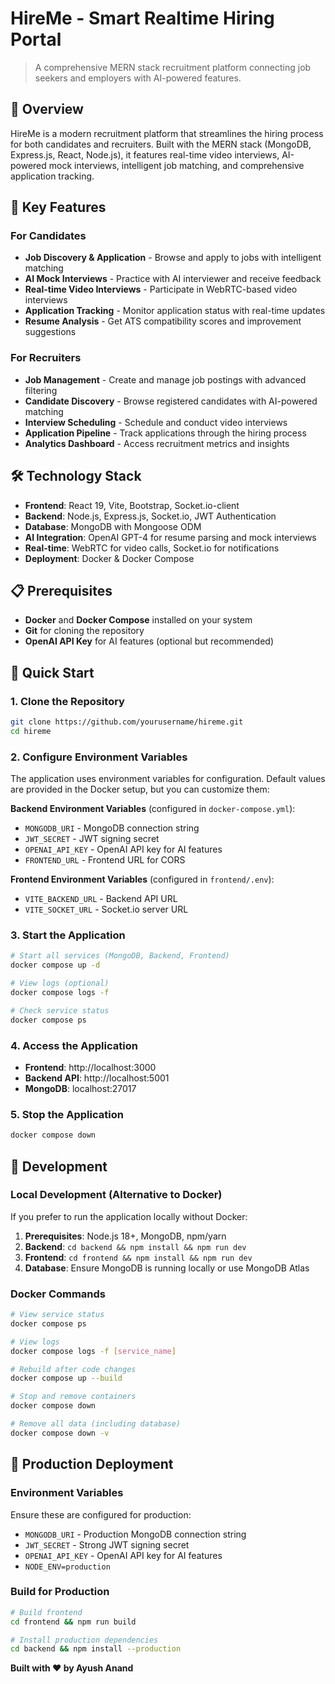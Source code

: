 # HireMe - Smart Realtime Hiring Portal

> A comprehensive MERN stack recruitment platform connecting job seekers and employers with AI-powered features.

## 🌟 Overview

HireMe is a modern recruitment platform that streamlines the hiring process for both candidates and recruiters. Built with the MERN stack (MongoDB, Express.js, React, Node.js), it features real-time video interviews, AI-powered mock interviews, intelligent job matching, and comprehensive application tracking.

## 🚀 Key Features

### For Candidates
- **Job Discovery & Application** - Browse and apply to jobs with intelligent matching
- **AI Mock Interviews** - Practice with AI interviewer and receive feedback
- **Real-time Video Interviews** - Participate in WebRTC-based video interviews
- **Application Tracking** - Monitor application status with real-time updates
- **Resume Analysis** - Get ATS compatibility scores and improvement suggestions

### For Recruiters
- **Job Management** - Create and manage job postings with advanced filtering
- **Candidate Discovery** - Browse registered candidates with AI-powered matching
- **Interview Scheduling** - Schedule and conduct video interviews
- **Application Pipeline** - Track applications through the hiring process
- **Analytics Dashboard** - Access recruitment metrics and insights

## 🛠️ Technology Stack

- **Frontend**: React 19, Vite, Bootstrap, Socket.io-client
- **Backend**: Node.js, Express.js, Socket.io, JWT Authentication
- **Database**: MongoDB with Mongoose ODM
- **AI Integration**: OpenAI GPT-4 for resume parsing and mock interviews
- **Real-time**: WebRTC for video calls, Socket.io for notifications
- **Deployment**: Docker & Docker Compose

## 📋 Prerequisites

- **Docker** and **Docker Compose** installed on your system
- **Git** for cloning the repository
- **OpenAI API Key** for AI features (optional but recommended)

## 🚀 Quick Start

### 1. Clone the Repository
```bash
git clone https://github.com/yourusername/hireme.git
cd hireme
```

### 2. Configure Environment Variables

The application uses environment variables for configuration. Default values are provided in the Docker setup, but you can customize them:

**Backend Environment Variables** (configured in `docker-compose.yml`):
- `MONGODB_URI` - MongoDB connection string
- `JWT_SECRET` - JWT signing secret
- `OPENAI_API_KEY` - OpenAI API key for AI features
- `FRONTEND_URL` - Frontend URL for CORS

**Frontend Environment Variables** (configured in `frontend/.env`):
- `VITE_BACKEND_URL` - Backend API URL
- `VITE_SOCKET_URL` - Socket.io server URL

### 3. Start the Application
```bash
# Start all services (MongoDB, Backend, Frontend)
docker compose up -d

# View logs (optional)
docker compose logs -f

# Check service status
docker compose ps
```

### 4. Access the Application
- **Frontend**: http://localhost:3000
- **Backend API**: http://localhost:5001
- **MongoDB**: localhost:27017

### 5. Stop the Application
```bash
docker compose down
```

## 🔧 Development

### Local Development (Alternative to Docker)
If you prefer to run the application locally without Docker:

1. **Prerequisites**: Node.js 18+, MongoDB, npm/yarn
2. **Backend**: `cd backend && npm install && npm run dev`
3. **Frontend**: `cd frontend && npm install && npm run dev`
4. **Database**: Ensure MongoDB is running locally or use MongoDB Atlas

### Docker Commands
```bash
# View service status
docker compose ps

# View logs
docker compose logs -f [service_name]

# Rebuild after code changes
docker compose up --build

# Stop and remove containers
docker compose down

# Remove all data (including database)
docker compose down -v
```

## 🚀 Production Deployment

### Environment Variables
Ensure these are configured for production:
- `MONGODB_URI` - Production MongoDB connection string
- `JWT_SECRET` - Strong JWT signing secret
- `OPENAI_API_KEY` - OpenAI API key for AI features
- `NODE_ENV=production`

### Build for Production
```bash
# Build frontend
cd frontend && npm run build

# Install production dependencies
cd backend && npm install --production
```

**Built with ❤️ by Ayush Anand**
